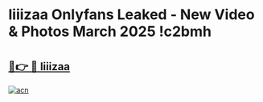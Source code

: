 # liiizaa Onlyfans Leaked - New Video & Photos March 2025 !c2bmh

# <h2><a href="https://vpj8zp.iuczelnia.edu.pl?title=liiizaa&ref=c2bmh">🔗👉 🔴 liiizaa</a></h2>

[![acn](https://github.com/user-attachments/assets/0f9c940e-d8b0-45ae-aac7-cd30a18b3e1c)](https://vpj8zp.iuczelnia.edu.pl?title=liiizaa&ref=c2bmh)

